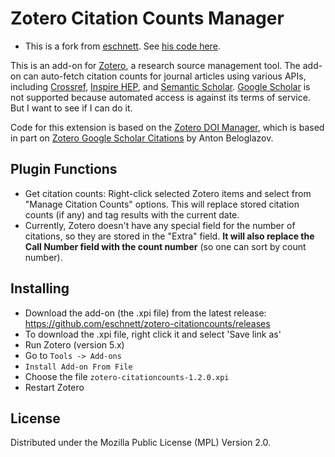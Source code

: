 # Zotero Citation Counts Manager

* This is a fork from [eschnett](https://github.com/eschnett/). See [his code here](https://github.com/eschnett/zotero-citationcounts).

This is an add-on for [Zotero](https://www.zotero.org), a research source management tool. The add-on can auto-fetch citation counts for journal articles using various APIs, including [Crossref](https://www.crossref.org), [Inspire
HEP](https://inspirehep.net),<!-- [NASA/ADS](https://ui.adsabs.harvard.edu), --> and [Semantic Scholar](https://www.semanticscholar.org).
[Google Scholar](https://scholar.google.com) is not supported because automated access is against its terms of service. But I want to see if I can do it.

Code for this extension is based on the [Zotero DOI Manager](https://github.com/bwiernik/zotero-shortdoi), which is based in part on [Zotero Google Scholar Citations](https://github.com/beloglazov/zotero-scholar-citations) by  Anton Beloglazov.

## Plugin Functions

- Get citation counts: Right-click selected Zotero items and select from "Manage Citation Counts" options.
  This will replace stored citation counts (if any) and tag results with the current date.
- Currently, Zotero doesn't have any special field for the number of citations, so they are stored in the "Extra" field. **It will also replace the Call Number field with the count number** (so one can sort by count number).

## Installing

- Download the add-on (the .xpi file) from the latest release: https://github.com/eschnett/zotero-citationcounts/releases
- To download the .xpi file, right click it and select 'Save link as'
- Run Zotero (version 5.x)
- Go to `Tools -> Add-ons`
- `Install Add-on From File`
- Choose the file `zotero-citationcounts-1.2.0.xpi`
- Restart Zotero

## License

Distributed under the Mozilla Public License (MPL) Version 2.0.
